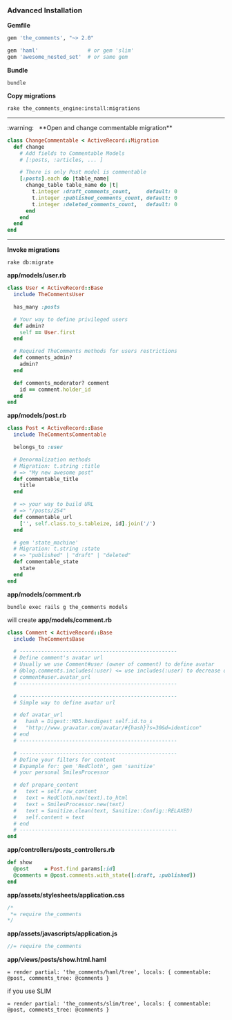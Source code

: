 ### Advanced Installation

**Gemfile**

```ruby
gem 'the_comments', "~> 2.0"

gem 'haml'                # or gem 'slim'
gem 'awesome_nested_set'  # or same gem
```

**Bundle**

```
bundle
```

**Copy migrations**

```
rake the_comments_engine:install:migrations
```

<hr>
:warning: &nbsp; **Open and change commentable migration**

```ruby
class ChangeCommentable < ActiveRecord::Migration
  def change
    # Add fields to Commentable Models
    # [:posts, :articles, ... ]

    # There is only Post model is commentable
    [:posts].each do |table_name|
      change_table table_name do |t|
        t.integer :draft_comments_count,     default: 0
        t.integer :published_comments_count, default: 0
        t.integer :deleted_comments_count,   default: 0
      end
    end
  end
end
```
<hr>


**Invoke migrations**

```
rake db:migrate
```

**app/models/user.rb**

```ruby
class User < ActiveRecord::Base
  include TheCommentsUser

  has_many :posts

  # Your way to define privileged users
  def admin?
    self == User.first
  end

  # Required TheComments methods for users restrictions
  def comments_admin?
    admin?
  end

  def comments_moderator? comment
    id == comment.holder_id
  end
end
```

**app/models/post.rb**

```ruby
class Post < ActiveRecord::Base
  include TheCommentsCommentable

  belongs_to :user

  # Denormalization methods
  # Migration: t.string :title
  # => "My new awesome post"
  def commentable_title
    title
  end

  # => your way to build URL
  # => "/posts/254"
  def commentable_url
    ['', self.class.to_s.tableize, id].join('/')
  end

  # gem 'state_machine'
  # Migration: t.string :state
  # => "published" | "draft" | "deleted"
  def commentable_state
    state
  end
end
```

**app/models/comment.rb**

```
bundle exec rails g the_comments models
```

will create **app/models/comment.rb**

```ruby
class Comment < ActiveRecord::Base
  include TheCommentsBase

  # ---------------------------------------------------
  # Define comment's avatar url
  # Usually we use Comment#user (owner of comment) to define avatar
  # @blog.comments.includes(:user) <= use includes(:user) to decrease queries count
  # comment#user.avatar_url
  # ---------------------------------------------------

  # ---------------------------------------------------
  # Simple way to define avatar url

  # def avatar_url
  #   hash = Digest::MD5.hexdigest self.id.to_s
  #   "http://www.gravatar.com/avatar/#{hash}?s=30&d=identicon"
  # end
  # ---------------------------------------------------

  # ---------------------------------------------------
  # Define your filters for content
  # Expample for: gem 'RedCloth', gem 'sanitize'
  # your personal SmilesProcessor

  # def prepare_content
  #   text = self.raw_content
  #   text = RedCloth.new(text).to_html
  #   text = SmilesProcessor.new(text)
  #   text = Sanitize.clean(text, Sanitize::Config::RELAXED)
  #   self.content = text
  # end
  # ---------------------------------------------------
end
```

**app/controllers/posts_controllers.rb**

```ruby
def show
  @post     = Post.find params[:id]
  @comments = @post.comments.with_state([:draft, :published])
end
```

**app/assets/stylesheets/application.css**

```css
/*
 *= require the_comments
*/
```

**app/assets/javascripts/application.js**

```js
//= require the_comments
```

**app/views/posts/show.html.haml**

```haml
= render partial: 'the_comments/haml/tree', locals: { commentable: @post, comments_tree: @comments }
```

if you use SLIM

```haml
= render partial: 'the_comments/slim/tree', locals: { commentable: @post, comments_tree: @comments }
```
